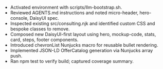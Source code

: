 - Activated environment with scripts/llm-bootstrap.sh.
- Reviewed AGENTS.md instructions and noted micro-header, hero-console, DaisyUI spec.
- Inspected existing src/consulting.njk and identified custom CSS and bespoke classes to remove.
- Composed new DaisyUI-first layout using hero, mockup-code, stats, card, steps, footer components.
- Introduced chevronList Nunjucks macro for reusable bullet rendering.
- Implemented JSON-LD OfferCatalog generation via Nunjucks array push.
- Ran npm test to verify build; captured coverage summary.
